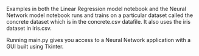 Examples in both the Linear Regression model notebook and the Neural Network model notebook runs and trains on a particular dataset called the concrete dataset 
which is in the concrete.csv datafile. It also uses the iris dataset in iris.csv.

Running main.py gives you access to a Neural Network application with a GUI built using Tkinter.
